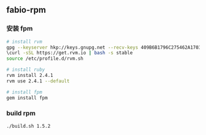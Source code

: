 ## fabio-rpm

### 安装 fpm

``` sh
# install rvm
gpg --keyserver hkp://keys.gnupg.net --recv-keys 409B6B1796C275462A1703113804BB82D39DC0E3 7D2BAF1CF37B13E2069D6956105BD0E739499BDB
\curl -sSL https://get.rvm.io | bash -s stable
source /etc/profile.d/rvm.sh

# install ruby
rvm install 2.4.1
rvm use 2.4.1 --default

# install fpm
gem install fpm
```

### build rpm

``` sh
./build.sh 1.5.2 
```
